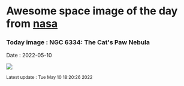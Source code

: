 
# Awesome space image of the day from [nasa](https://api.nasa.gov/)

### Today image : NGC 6334: The Cat's Paw Nebula

Date : 2022-05-10


![](https://apod.nasa.gov/apod/image/2205/CatsPaw_Bemmerl_960.jpg)

<small>Latest update : Tue May 10 18:20:26 2022</small>


